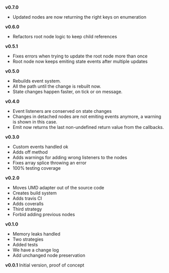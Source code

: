 **v0.7.0**
* Updated nodes are now returning the right keys on enumeration

**v0.6.0**
* Refactors root node logic to keep child references

**v0.5.1**
* Fixes errors when trying to update the root node more than once
* Root node now keeps emiting state events after multiple updates

**v0.5.0**
* Rebuilds event system.
* All the path until the change is rebuilt now.
* State changes happen faster, on tick or on message.

**v0.4.0**
* Event listeners are conserved on state changes
* Changes in detached nodes are not emiting events anymore, a warning is shown in this case.
* Emit now returns the last non-undefined return value from the callbacks.

**v0.3.0**
* Custom events handled ok
* Adds off method
* Adds warnings for adding wrong listeners to the nodes
* Fixes array splice throwing an error
* 100% testing coverage

**v0.2.0**
* Moves UMD adapter out of the source code
* Creates build system
* Adds travis CI
* Adds coveralls
* Third strategy
* Forbid adding previous nodes

**v0.1.0**
* Memory leaks handled
* Two strategies
* Added tests
* We have a change log
* Add unchanged node preservation

**v0.0.1**
Initial version, proof of concept